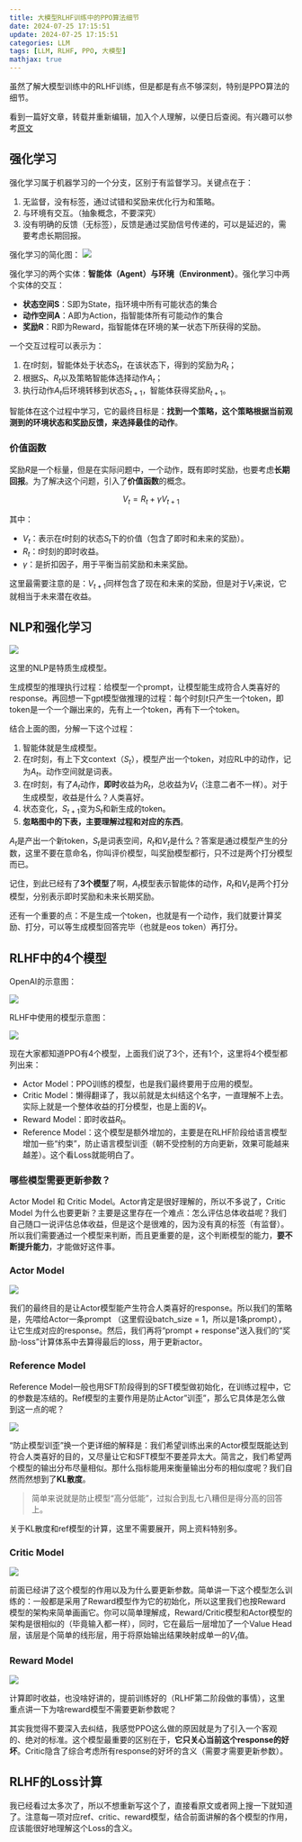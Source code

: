 ```yaml
---
title: 大模型RLHF训练中的PPO算法细节
date: 2024-07-25 17:15:51
update: 2024-07-25 17:15:51
categories: LLM
tags: [LLM, RLHF, PPO, 大模型]
mathjax: true
---
```


虽然了解大模型训练中的RLHF训练，但是都是有点不够深刻，特别是PPO算法的细节。

<!-- more -->

看到一篇好文章，转载并重新编辑，加入个人理解，以便日后查阅。有兴趣可以参考[原文](https://zhuanlan.zhihu.com/p/677607581)

## 强化学习

强化学习属于机器学习的一个分支，区别于有监督学习。关键点在于：
1. 无监督，没有标签，通过试错和奖励来优化行为和策略。
2. 与环境有交互。（抽象概念，不要深究）
3. 没有明确的反馈（无标签），反馈是通过奖励信号传递的，可以是延迟的，需要考虑长期回报。

强化学习的简化图：
![](/images/posts/llm/ppo/rl.webp)

强化学习的两个实体：**智能体（Agent）**与**环境（Environment）**。强化学习中两个实体的交互：
* **状态空间S**：S即为State，指环境中所有可能状态的集合
* **动作空间A**：A即为Action，指智能体所有可能动作的集合
* **奖励R**：R即为Reward，指智能体在环境的某一状态下所获得的奖励。

一个交互过程可以表示为：
1. 在$t$时刻，智能体处于状态$S_t$，在该状态下，得到的奖励为$R_t$；
2. 根据$S_t$、$R_t$以及策略智能体选择动作$A_t$；
3. 执行动作$A_t$后环境转移到状态$S_{t+1}$，智能体获得奖励$R_{t+1}$。

智能体在这个过程中学习，它的最终目标是：**找到一个策略，这个策略根据当前观测到的环境状态和奖励反馈，来选择最佳的动作**。

### 价值函数

奖励$R$是一个标量，但是在实际问题中，一个动作，既有即时奖励，也要考虑**长期回报**。为了解决这个问题，引入了**价值函数**的概念。

$$
V_t = R_t + \gamma V_{t+1}
$$

其中：
* $V_t$：表示在$t$时刻的状态$S_t$下的价值（包含了即时和未来的奖励）。
* $R_t$：$t$时刻的即时收益。
* $\gamma$：是折扣因子，用于平衡当前奖励和未来奖励。

这里最需要注意的是：$V_{t+1}$同样包含了现在和未来的奖励，但是对于$V_{t}$来说，它就相当于未来潜在收益。

## NLP和强化学习

![](/images/posts/llm/ppo/nlp-rl.webp)

这里的NLP是特质生成模型。

生成模型的推理执行过程：给模型一个prompt，让模型能生成符合人类喜好的response。再回想一下gpt模型做推理的过程：每个时刻$t$只产生一个token，即token是一个一个蹦出来的，先有上一个token，再有下一个token。

结合上面的图，分解一下这个过程：
1. 智能体就是生成模型。
2. 在$t$时刻，有上下文context（$S_t$），模型产出一个token，对应RL中的动作，记为$A_t$。动作空间就是词表。
3. 在$t$时刻，有了$A_t$动作，**即时**收益为$R_t$，总收益为$V_t$（注意二者不一样）。对于生成模型，收益是什么？人类喜好。
4. 状态变化，$S_{t+1}$变为$S_t$和新生成的token。
5. **忽略图中的下表，主要理解过程和对应的东西**。

$A_t$是产出一个新token，$S_t$是词表空间，$R_t$和$V_t$是什么？答案是通过模型产生的分数，这里不要在意命名，你叫评价模型，叫奖励模型都行，只不过是两个打分模型而已。

记住，到此已经有了**3个模型**了啊，$A_t$模型表示智能体的动作，$R_t$和$V_t$是两个打分模型，分别表示即时奖励和未来长期奖励。

还有一个重要的点：不是生成一个token，也就是有一个动作，我们就要计算奖励、打分，可以等生成模型回答完毕（也就是eos token）再打分。

## RLHF中的4个模型

OpenAI的示意图：

![](/images/posts/llm/ppo/ppo.png)

RLHF中使用的模型示意图：

![](/images/posts/llm/ppo/rlhf.webp)

现在大家都知道PPO有4个模型，上面我们说了3个，还有1个，这里将4个模型都列出来：
* Actor Model：PPO训练的模型，也是我们最终要用于应用的模型。
* Critic Model：懒得翻译了，我以前就是太纠结这个名字，一直理解不上去。实际上就是一个整体收益的打分模型，也是上面的$V_t$。
* Reward Model：即时收益$R_t$。
* Reference Model：这个模型是额外增加的，主要是在RLHF阶段给语言模型增加一些“约束”，防止语言模型训歪（朝不受控制的方向更新，效果可能越来越差）。这个看Loss就能明白了。

### 哪些模型需要更新参数？

Actor Model 和 Critic Model。Actor肯定是很好理解的，所以不多说了，Critic Model 为什么也要更新？主要是这里存在一个难点：怎么评估总体收益呢？我们自己随口一说评估总体收益，但是这个是很难的，因为没有真的标签（有监督）。所以我们需要通过一个模型来判断，而且更重要的是，这个判断模型的能力，**要不断提升能力**，才能做好这件事。

### Actor Model

![](/images/posts/llm/ppo/actor.webp)

我们的最终目的是让Actor模型能产生符合人类喜好的response。所以我们的策略是，先喂给Actor一条prompt （这里假设batch_size = 1，所以是1条prompt），让它生成对应的response。然后，我们再将“prompt + response"送入我们的“奖励-loss”计算体系中去算得最后的loss，用于更新actor。

### Reference Model 

Reference Model一般也用SFT阶段得到的SFT模型做初始化，在训练过程中，它的参数是冻结的。Ref模型的主要作用是防止Actor”训歪”，那么它具体是怎么做到这一点的呢？

![](/images/posts/llm/ppo/ref.webp)

“防止模型训歪”换一个更详细的解释是：我们希望训练出来的Actor模型既能达到符合人类喜好的目的，又尽量让它和SFT模型不要差异太大。简言之，我们希望两个模型的输出分布尽量相似。那什么指标能用来衡量输出分布的相似度呢？我们自然而然想到了**KL散度**。

> 简单来说就是防止模型“高分低能”，过拟合到乱七八糟但是得分高的回答上。

关于KL散度和ref模型的计算，这里不需要展开，网上资料特别多。

### Critic Model

![](/images/posts/llm/ppo/critic.webp)

前面已经讲了这个模型的作用以及为什么要更新参数。简单讲一下这个模型怎么训练的：一般都是采用了Reward模型作为它的初始化，所以这里我们也按Reward模型的架构来简单画画它。你可以简单理解成，Reward/Critic模型和Actor模型的架构是很相似的（毕竟输入都一样），同时，它在最后一层增加了一个Value Head层，该层是个简单的线形层，用于将原始输出结果映射成单一的$V_t$值。

### Reward Model

![](/images/posts/llm/ppo/reward.webp)

计算即时收益，也没啥好讲的，提前训练好的（RLHF第二阶段做的事情），这里重点讲一下为啥reward模型不需要更新参数呢？

其实我觉得不要深入去纠结，我感觉PPO这么做的原因就是为了引入一个客观的、绝对的标准。这个模型最重要的区别在于，**它只关心当前这个response的好坏**。Critic隐含了综合考虑所有response的好坏的含义（需要才需要更新参数）。

## RLHF的Loss计算

我已经看过太多次了，所以不想重新写这个了，直接看原文或者网上搜一下就知道了。注意每一项对应ref、critic、reward模型，结合前面讲解的各个模型的作用，应该能很好地理解这个Loss的含义。
